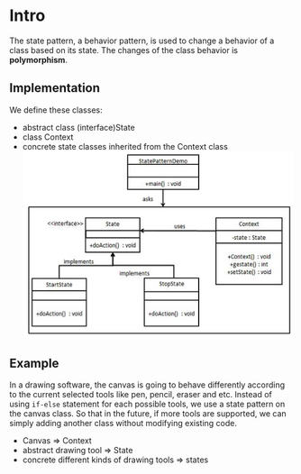 # Intro
The state pattern, a behavior pattern, is used to change a behavior of a class based on its state. The changes of the class behavior is **polymorphism**.
## Implementation
We define these classes:
- abstract class (interface)State
- class Context
- concrete state classes inherited from the Context class
![UML](./images/1.jpg)
## Example
In a drawing software, the canvas is going to behave differently according to the current selected tools like pen, pencil, eraser and etc. Instead of using ``if-else`` statement for each possible tools, we use a state pattern on the canvas class. So that in the future, if more tools are supported, we can simply adding another class without modifying existing code.
- Canvas => Context
- abstract drawing tool => State
- concrete different kinds of drawing tools => states